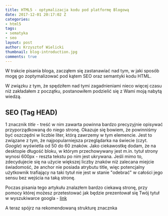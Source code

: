 ```yaml
---
title: HTML5 - optymalizacja kodu pod platformę Blogową
date: 2017-12-01 20:17:02 Z
categories:
- html5
tags:
- sematyka
- seo
layout: post
author: Krzysztof Wielicki
thumbnail: blog-introduction.jpg
comments: true
---
```


W trakcie pisania bloga, zacząłem się zastanawiać nad tym, w jaki sposób mogę go zoptymalizować pod
kątem SEO  oraz semantyki kodu HTML.

W związku z tym, że spędziłem nad tymi zagadnieniami nieco więcej czasu niż zakładałem z początku,
postanowiłem podzielić się z Wami moją nabytą wiedzą.

## SEO (Tag HEAD)
1 znacznik _title_ - treść w nim zawarta powinna bardzo precyzyjnie opisywać przyporządkowaną do niego stronę. Okazuje się bowiem, że powinniśmy być oszczędni w liczbie liter, którą zawrzemy w tym elemencie. Jest to związane z tym, że najpopularniejsza przeglądarka na świecie (czyt. _Google_) wyświetla od 50 do 60 znaków. Jako ciekawostkę dodam, że na desktopie długość bloku, w którym przechowywany jest m.in. tytuł strony wynosi 600px - reszta tekstu po nim jest ukrywana. Jeśli mimo to, zdecydujecie się na użycie większej liczby znaków niż zalecana miejcie świadomość, że anchor nie posiada atrybutu title, więc potencjalny użytkownik trafiający na taki tytuł nie jest w stanie "odebrać" w całości jego sensu bez wejścia na taką stronę.

Poczas pisania tego artykułu znalazłem bardzo ciekawą stronę, przy pomocy której możesz przetestować jak będzie prezentował się Twój tytuł w wyszukiwarce googla - <a href="https://moz.com/learn/seo/title-tag" target="blank" title="Sprawdź jak będzie prezentował się Twój title">link</a>

A teraz spójrz na rekomendowaną strukturę znacznka <title> przez Mozille.
<pre class="pre--secondary">
Primary Keyword - Secondary Keyword | Brand Name
<pre>

- pamiętaj, aby nie powielać treści w znaczniku title
- nie używaj takich treści jak "Strona główna" lub "Witaj na stronie głównej" - to jest zbyt oczywiste
